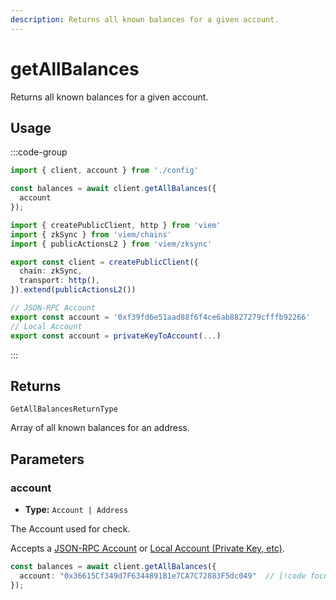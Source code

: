 ```yaml
---
description: Returns all known balances for a given account.
---
```


# getAllBalances

Returns all known balances for a given account.

## Usage

:::code-group

```ts [example.ts]
import { client, account } from './config'

const balances = await client.getAllBalances({
  account
});
```

```ts [config.ts]
import { createPublicClient, http } from 'viem'
import { zkSync } from 'viem/chains'
import { publicActionsL2 } from 'viem/zksync'

export const client = createPublicClient({
  chain: zkSync,
  transport: http(),
}).extend(publicActionsL2())

// JSON-RPC Account
export const account = '0xf39fd6e51aad88f6f4ce6ab8827279cfffb92266'
// Local Account
export const account = privateKeyToAccount(...)

```
:::

## Returns

`GetAllBalancesReturnType`

Array of all known balances for an address.

## Parameters

### account

- **Type:** `Account | Address`

The Account used for check.

Accepts a [JSON-RPC Account](/docs/clients/wallet#json-rpc-accounts) or [Local Account (Private Key, etc)](/docs/clients/wallet#local-accounts-private-key-mnemonic-etc).

```ts
const balances = await client.getAllBalances({
  account: "0x36615Cf349d7F6344891B1e7CA7C72883F5dc049"  // [!code focus]
});
```
